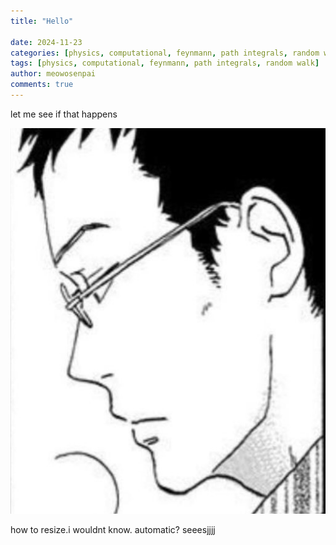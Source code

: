 ```yaml
---
title: "Hello"

date: 2024-11-23
categories: [physics, computational, feynmann, path integrals, random walk]
tags: [physics, computational, feynmann, path integrals, random walk]
author: meowosenpai
comments: true
---
```


let me see if that happens

![trial](/assets/image/posts/2024-11-23-care-to-give/dp.jpg)

how to resize.i wouldnt know. automatic? seeesjjjj
